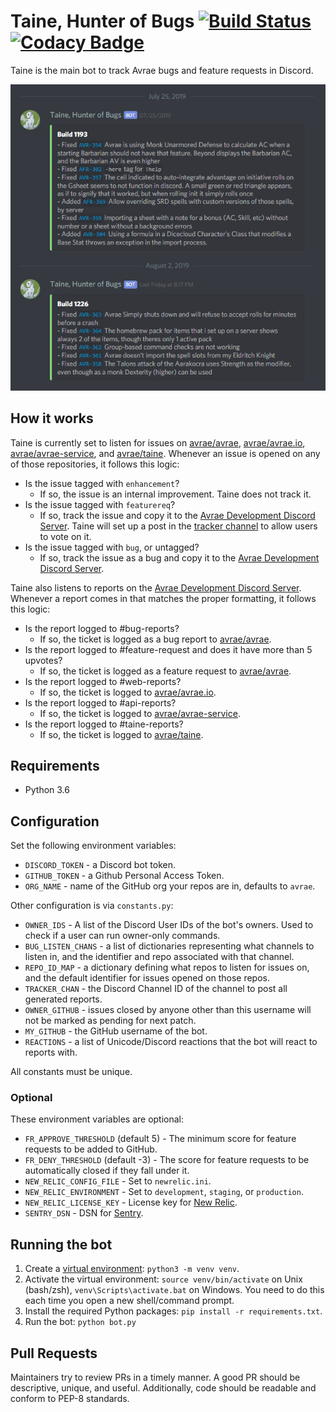 # Taine, Hunter of Bugs [![Build Status](https://travis-ci.org/avrae/taine.svg?branch=master)](https://travis-ci.org/avrae/taine) [![Codacy Badge](https://api.codacy.com/project/badge/Grade/7c5174b6f97a4144b2c7a1a826f0bbee)](https://www.codacy.com/app/mommothazaz123/taine?utm_source=github.com&amp;utm_medium=referral&amp;utm_content=avrae/taine&amp;utm_campaign=Badge_Grade)

Taine is the main bot to track Avrae bugs and feature requests in Discord.  

![Taine Discord Bot](/images/taine-discord-bot.png)

## How it works
Taine is currently set to listen for issues on [avrae/avrae](https://github.com/avrae/avrae), [avrae/avrae.io](https://github.com/avrae/avrae.io), [avrae/avrae-service](https://github.com/avrae/avrae-service), and [avrae/taine](https://github.com/avrae/taine).
Whenever an issue is opened on any of those repositories, it follows this logic:
- Is the issue tagged with `enhancement`?
    - If so, the issue is an internal improvement. Taine does not track it.
- Is the issue tagged with `featurereq`?
    - If so, track the issue and copy it to the [Avrae Development Discord Server](https://discordapp.com/channels/269275778867396608). Taine will set up a post in the [tracker channel](https://discordapp.com/channels/269275778867396608/360855116057673729) to allow users to vote on it.
- Is the issue tagged with `bug`, or untagged?
    - If so, track the issue as a bug and copy it to the [Avrae Development Discord Server](https://discordapp.com/channels/269275778867396608).

Taine also listens to reports on the [Avrae Development Discord Server](https://discordapp.com/channels/269275778867396608).
Whenever a report comes in that matches the proper formatting, it follows this logic:
- Is the report logged to #bug-reports?
  - If so, the ticket is logged as a bug report to [avrae/avrae](https://github.com/avrae/avrae).
- Is the report logged to #feature-request and does it have more than 5 upvotes?
  - If so, the ticket is logged as a feature request to [avrae/avrae](https://github.com/avrae/avrae).
- Is the report logged to #web-reports?
  - If so, the ticket is logged to [avrae/avrae.io](https://github.com/avrae/avrae.io).
- Is the report logged to #api-reports?
  - If so, the ticket is logged to [avrae/avrae-service](https://github.com/avrae/avrae-service).
- Is the report logged to #taine-reports?
  - If so, the ticket is logged to [avrae/taine](https://github.com/avrae/taine).

## Requirements

- Python 3.6

## Configuration

Set the following environment variables:

- `DISCORD_TOKEN` - a Discord bot token.
- `GITHUB_TOKEN` - a Github Personal Access Token.
- `ORG_NAME` - name of the GitHub org your repos are in, defaults to `avrae`.

Other configuration is via `constants.py`:

- `OWNER_IDS` - A list of the Discord User IDs of the bot's owners. Used to check if a user can run owner-only commands.
- `BUG_LISTEN_CHANS` - a list of dictionaries representing what channels to listen in, and the identifier and repo associated with that channel.
- `REPO_ID_MAP` - a dictionary defining what repos to listen for issues on, and the default identifier for issues opened on those repos.
- `TRACKER_CHAN` - the Discord Channel ID of the channel to post all generated reports.
- `OWNER_GITHUB` - issues closed by anyone other than this username will not be marked as pending for next patch.
- `MY_GITHUB` - the GitHub username of the bot.
- `REACTIONS` - a list of Unicode/Discord reactions that the bot will react to reports with.

All constants must be unique.

### Optional

These environment variables are optional:

- `FR_APPROVE_THRESHOLD` (default 5) - The minimum score for feature requests to be added to GitHub.
- `FR_DENY_THRESHOLD` (default -3) - The score for feature requests to be automatically closed if they fall under it.
- `NEW_RELIC_CONFIG_FILE` - Set to `newrelic.ini`.
- `NEW_RELIC_ENVIRONMENT` - Set to `development`, `staging`, or `production`.
- `NEW_RELIC_LICENSE_KEY` - License key for [New Relic](https://newrelic.com/).
- `SENTRY_DSN` - DSN for [Sentry](https://sentry.io/welcome/).

## Running the bot

1. Create a [virtual environment](https://docs.python.org/3/library/venv.html): `python3 -m venv venv`.
2. Activate the virtual environment: `source venv/bin/activate` on Unix (bash/zsh), `venv\Scripts\activate.bat` on Windows. You need to do this each time you open a new shell/command prompt.
3. Install the required Python packages: `pip install -r requirements.txt`.
4. Run the bot: `python bot.py`

## Pull Requests
Maintainers try to review PRs in a timely manner. A good PR should be descriptive, unique, and useful. Additionally, code should be readable and conform to PEP-8 standards.
